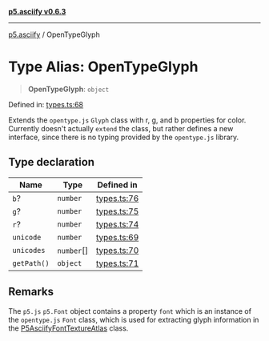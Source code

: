 [**p5.asciify v0.6.3**](../README.md)

***

[p5.asciify](../globals.md) / OpenTypeGlyph

# Type Alias: OpenTypeGlyph

> **OpenTypeGlyph**: `object`

Defined in: [types.ts:68](https://github.com/humanbydefinition/p5-asciify/blob/908862f0aa4e14b4086cbd385ecbe61ff18bb02b/src/lib/types.ts#L68)

Extends the `opentype.js` `Glyph` class with r, g, and b properties for color.
Currently doesn't actually `extend` the class, but rather defines a new interface, 
since there is no typing provided by the `opentype.js` library.

## Type declaration

| Name | Type | Defined in |
| ------ | ------ | ------ |
| <a id="b"></a> `b`? | `number` | [types.ts:76](https://github.com/humanbydefinition/p5-asciify/blob/908862f0aa4e14b4086cbd385ecbe61ff18bb02b/src/lib/types.ts#L76) |
| <a id="g"></a> `g`? | `number` | [types.ts:75](https://github.com/humanbydefinition/p5-asciify/blob/908862f0aa4e14b4086cbd385ecbe61ff18bb02b/src/lib/types.ts#L75) |
| <a id="r"></a> `r`? | `number` | [types.ts:74](https://github.com/humanbydefinition/p5-asciify/blob/908862f0aa4e14b4086cbd385ecbe61ff18bb02b/src/lib/types.ts#L74) |
| <a id="unicode"></a> `unicode` | `number` | [types.ts:69](https://github.com/humanbydefinition/p5-asciify/blob/908862f0aa4e14b4086cbd385ecbe61ff18bb02b/src/lib/types.ts#L69) |
| <a id="unicodes"></a> `unicodes` | `number`[] | [types.ts:70](https://github.com/humanbydefinition/p5-asciify/blob/908862f0aa4e14b4086cbd385ecbe61ff18bb02b/src/lib/types.ts#L70) |
| <a id="getpath"></a> `getPath()` | `object` | [types.ts:71](https://github.com/humanbydefinition/p5-asciify/blob/908862f0aa4e14b4086cbd385ecbe61ff18bb02b/src/lib/types.ts#L71) |

## Remarks

The `p5.js` `p5.Font` object contains a property `font` which is an instance of the `opentype.js` `Font` class,
which is used for extracting glyph information in the [P5AsciifyFontTextureAtlas](../classes/P5AsciifyFontTextureAtlas.md) class.
